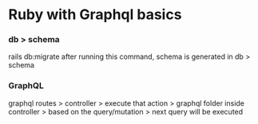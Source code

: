 # Ruby with Graphql basics

### db > schema
rails db:migrate
after running this command, schema is generated in db > schema

### GraphQL
graphql routes > controller > execute that action > graphql folder inside controller > based on the query/mutation > next query will be executed 